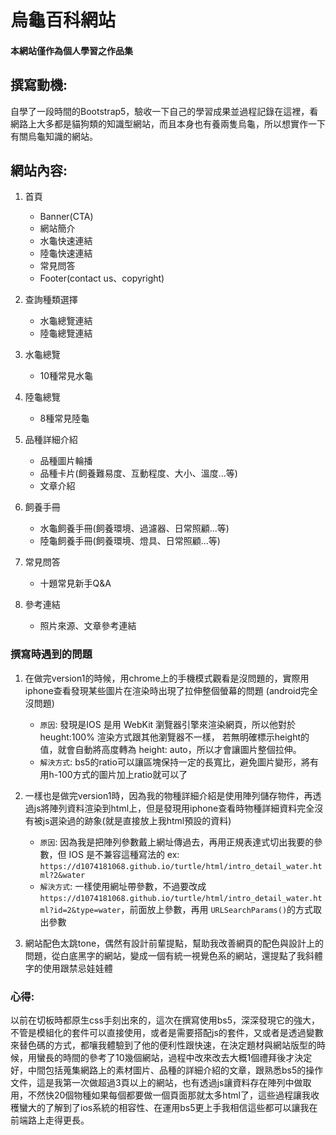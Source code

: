 # 烏龜百科網站 
#### 本網站僅作為個人學習之作品集

## 撰寫動機:
自學了一段時間的Bootstrap5，驗收一下自己的學習成果並過程記錄在這裡，看網路上大多都是貓狗類的知識型網站，而且本身也有養兩隻烏龜，所以想實作一下有關烏龜知識的網站。

## 網站內容:
1. 首頁 
    * Banner(CTA)
    * 網站簡介
    * 水龜快速連結
    * 陸龜快速連結
    * 常見問答
    * Footer(contact us、copyright)

2. 查詢種類選擇
    * 水龜總覽連結
    * 陸龜總覽連結

3. 水龜總覽
    * 10種常見水龜   

4. 陸龜總覽
    * 8種常見陸龜

5. 品種詳細介紹
    * 品種圖片輪播
    * 品種卡片(飼養難易度、互動程度、大小、溫度...等)
    * 文章介紹

6. 飼養手冊
    * 水龜飼養手冊(飼養環境、過濾器、日常照顧...等)
    * 陸龜飼養手冊(飼養環境、燈具、日常照顧...等)

7. 常見問答
    * 十題常見新手Q&A

8. 參考連結
    * 照片來源、文章參考連結

### 撰寫時遇到的問題
1. 在做完version1的時候，用chrome上的手機模式觀看是沒問題的，實際用iphone查看發現某些圖片在渲染時出現了拉伸整個螢幕的問題 (android完全沒問題)
    * `原因`: 發現是IOS 是用 WebKit 瀏覽器引擎來渲染網頁，所以他對於 heught:100% 渲染方式跟其他瀏覽器不一樣，
            若無明確標示height的值，就會自動將高度轉為 height: auto，所以才會讓圖片整個拉伸。
    * `解決方式`: bs5的ratio可以讓區塊保持一定的長寬比，避免圖片變形，將有用h-100方式的圖片加上ratio就可以了
    
2. 一樣也是做完version1時，因為我的物種詳細介紹是使用陣列儲存物件，再透過js將陣列資料渲染到html上，但是發現用iphone查看時物種詳細資料完全沒有被js選染過的跡象(就是直接放上我html預設的資料)
    * `原因`: 因為我是把陣列參數戴上網址傳過去，再用正規表達式切出我要的參數，但 IOS 是不兼容這種寫法的 ex: `https://d1074181068.github.io/turtle/html/intro_detail_water.html?2&water`
    * `解決方式`: 一樣使用網址帶參數，不過要改成 `https://d1074181068.github.io/turtle/html/intro_detail_water.html?id=2&type=water`，前面放上參數，再用 `URLSearchParams()`的方式取出參數

3. 網站配色太跳tone，偶然有設計前輩提點，幫助我改善網頁的配色與設計上的問題，從白底黑字的網站，變成一個有統一視覺色系的網站，還提點了我斜體字的使用跟禁忌娃娃體

### 心得: 
以前在切板時都原生css手刻出來的，這次在撰寫使用bs5，深深發現它的強大，不管是模組化的套件可以直接使用，或者是需要搭配js的套件，又或者是透過變數來替色碼的方式，都嚷我體驗到了他的便利性跟快速，在決定題材與網站版型的時候，用蠻長的時間的參考了10幾個網站，過程中改來改去大概1個禮拜後才決定好，中間包括蒐集網路上的素材圖片、品種的詳細介紹的文章，跟熟悉bs5的操作文件，這是我第一次做超過3頁以上的網站，也有透過js讓資料存在陣列中做取用，不然快20個物種如果每個都要做一個頁面那就太多html了，這些過程讓我收穫蠻大的了解到了ios系統的相容性、在運用bs5更上手我相信這些都可以讓我在前端路上走得更長。

